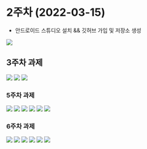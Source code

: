 # 2주차 (2022-03-15)
- 안드로이드 스튜디오 설치 && 깃허브 가입 및 저장소 생성

<img width="" height="" src="./pic/2st.png"></img>


## 3주차 과제
<img width="" height="" src="./pic/3주차_메인.png"> </img>
<img width="" height="" src="./pic/3주차_네이버.png"> </img>
<img width="" height="" src="./pic/3주차_전화걸기.png"> </img>

### 5주차 과제
<img width="" height="" src="./pic/플랫폼실습이미지1.png"> </img>
<img width="" height="" src="./pic/플랫폼실습이미지.png"> </img>
<img width="" height="" src="./pic/플랫폼activity1.png"> </img>
<img width="" height="" src="./pic/플랫폼activity2.png"> </img>
<img width="" height="" src="./pic/플랫폼mainactivity1.png"> </img>
<img width="" height="" src="./pic/플랫폼mainactivity2.png"> </img>

### 6주차 과제
<img width="" height="" src="./pic/플랫폼 activity_main.xml 이미지1.png"> </img>
<img width="" height="" src="./pic/플랫폼 activity_main.xml 이미지2.png"> </img>
<img width="" height="" src="./pic/플랫폼 activity_main.xml 이미지3.png"> </img>
<img width="" height="" src="./pic/플랫폼 MainActivity.java 이미지1.png"> </img>
<img width="" height="" src="./pic/플랫폼 MainActivity.java 이미지2.png"> </img>
<img width="" height="" src="./pic/플랫폼 이미지 버튼.png"> </img>
